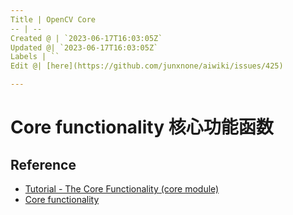 ```yaml
---
Title | OpenCV Core
-- | --
Created @ | `2023-06-17T16:03:05Z`
Updated @| `2023-06-17T16:03:05Z`
Labels | ``
Edit @| [here](https://github.com/junxnone/aiwiki/issues/425)

---
```

# Core functionality 核心功能函数



## Reference
- [Tutorial - The Core Functionality (core module)](https://docs.opencv.org/4.6.0/de/d7a/tutorial_table_of_content_core.html)
- [Core functionality](https://docs.opencv.org/4.6.0/d0/de1/group__core.html)
